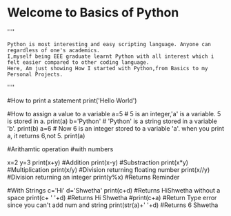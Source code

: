 # Welcome to Basics of Python
''''

    Python is most interesting and easy scripting language. Anyone can regardless of one's academics.
    I,myself being EEE graduate learnt Python with all interest which i felt easier compared to other coding language.
    Here, Am just showing How I started with Python,from Basics to my Personal Projects.    

''''

#How to print a statement
print('Hello World')

#How to assign a value to a variable
a=5        # 5 is an integer,'a' is a variable. 5 is stored in a.
print(a)
b='Python' # 'Python' is a string stored in a variable 'b'.
print(b)
a=6        # Now 6 is an integer stored to a variable 'a'. when you print a, it returns 6,not 5.
print(a)


#Arithamtic operation
#with numbers

x=2
y=3
print(x+y)      #Addition
print(x-y)      #Substraction
print(x*y)      #Multiplication
print(x/y)      #Division returning floating number
print(x//y)     #Division returning an integer
print(y%x)      #Returns Reminder


#With Strings
c='Hi'
d='Shwetha'
print(c+d)       #Returns HiShwetha without a space
print(c+ ' '+d)  #Returns Hi Shwetha
#print(c+a)      #Return Type error since you can't add num and string
print(str(a)+' '+d) #Returns 6 Shwetha


